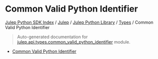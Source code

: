 # Common Valid Python Identifier

[Julep Python SDK Index](../../../README.md#julep-python-sdk-index) / [Julep](../../index.md#julep) / [Julep Python Library](../index.md#julep-python-library) / [Types](./index.md#types) / Common Valid Python Identifier

> Auto-generated documentation for [julep.api.types.common_valid_python_identifier](../../../../../../../julep/api/types/common_valid_python_identifier.py) module.
- [Common Valid Python Identifier](#common-valid-python-identifier)
